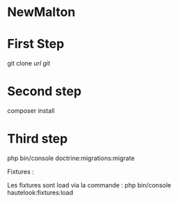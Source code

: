 # NewMalton

# First Step

git clone *url git*

# Second step

composer install

# Third step

php bin/console doctrine:migrations:migrate

Fixtures :

Les fixtures sont load via la commande : php bin/console hautelook:fixtures:load
